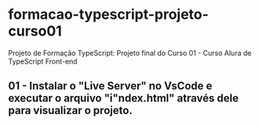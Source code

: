 # formacao-typescript-projeto-curso01
Projeto de Formação TypeScript: Projeto final do Curso 01 - Curso Alura de TypeScript Front-end

01 - Instalar o "Live Server" no VsCode e executar o arquivo "i"ndex.html" através dele para visualizar o projeto.
---